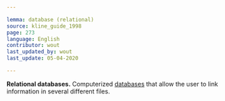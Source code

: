 ```yaml
---

lemma: database (relational)
source: kline_guide_1998
page: 273
language: English
contributor: wout
last_updated_by: wout
last_update: 05-04-2020

---
```


**Relational databases.** Computerized [databases](database.html) that allow the user to link information in several different files.
